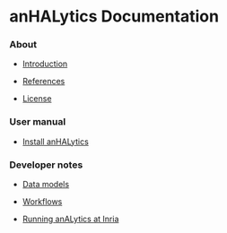<h1>anHALytics Documentation</h1>


<h3>About</h3>

* [Introduction](Introduction.md)

* [References](References.md)

* [License](License.md)

<h3>User manual</h3>

* [Install anHALytics](Install.md)


<h3>Developer notes</h3>

* [Data models](Data-models.md)

* [Workflows](Workflows.md)

* [Running anALytics at Inria](Running.md)

